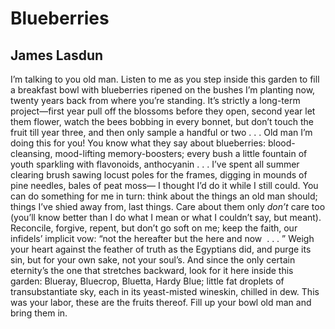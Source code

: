# Blueberries
## James Lasdun
I’m talking to you old man.
Listen to me as you step inside this garden
to fill a breakfast bowl with blueberries
ripened on the bushes I’m planting now,
twenty years back from where you’re standing.
It’s strictly a long-term project—first year
pull off the blossoms before they open,
second year let them flower, watch the bees
bobbing in every bonnet,
but don’t touch the fruit till year three,
and then only sample a handful or two . . .
Old man I’m doing this for you!
You know what they say about blueberries:
blood-cleansing, mood-lifting memory-boosters;
every bush a little fountain of youth
sparkling with flavonoids, anthocyanin . . .
I’ve spent all summer clearing brush
sawing locust poles for the frames,
digging in mounds of pine needles, bales of peat moss—
I thought I’d do it while I still could.
You can do something for me in turn:
think about the things an old man should;
things I’ve shied away from, last things.
Care about them only _don’t_ care too
(you’ll know better than I do what I mean
or what I couldn’t say, but meant).
Reconcile, forgive, repent,
but don’t go soft on me; keep the faith,
our infidels’ implicit vow:
“not the hereafter but the here and now  . . . ”
Weigh your heart against the feather of truth
as the Egyptians did, and purge its sin,
but for your own sake, not your soul’s.
And since the only certain
eternity’s the one that stretches backward,
look for it here inside this garden:
Blueray, Bluecrop, Bluetta, Hardy Blue;
little fat droplets of transubstantiate sky,
each in its yeast-misted wineskin, chilled in dew.
This was your labor, these are the fruits thereof.
Fill up your bowl old man and bring them in.